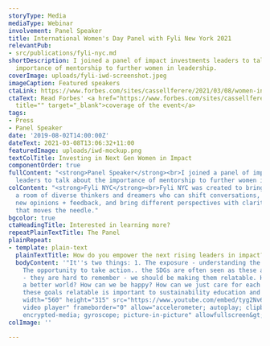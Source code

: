 ```yaml
---
storyType: Media
mediaType: Webinar
involvement: Panel Speaker
title: International Women's Day Panel with Fyli New York 2021
relevantPub:
- src/publications/fyli-nyc.md
shortDescription: I joined a panel of impact investments leaders to talk about the
  importance of mentorship to further women in leadership.
coverImage: uploads/fyli-iwd-screenshot.jpeg
imageCaption: Featured speakers
ctaLink: https://www.forbes.com/sites/cassellferere/2021/03/08/women-in-fashion-to-headline-international-womens-day-virtual-conference-hosted-by-fyli-and-double-a-labs/?sh=68c72b5ac49d
ctaText: Read Forbes' <a href="https://www.forbes.com/sites/cassellferere/2021/03/08/women-in-fashion-to-headline-international-womens-day-virtual-conference-hosted-by-fyli-and-double-a-labs/?sh=68c72b5ac49d"
  title="" target="_blank">coverage of the event</a>
tags:
- Press
- Panel Speaker
date: '2019-08-02T14:00:00Z'
dateText: 2021-03-08T13:06:32+11:00
featuredImage: uploads/iwd-mockup.png
textColTitle: Investing in Next Gen Women in Impact
componentOrder: true
fullContent: "<strong>Panel Speaker</strong><br>I joined a panel of impact investments
  leaders to talk about the importance of mentorship to further women in leadership."
colContent: "<strong>Fyli NYC</strong><br>Fyli NYC​ was created to bring together
  a room of diverse thinkers and dreamers who can shift conversations, contribute
  new opinions + feedback, and bring different perspectives with clarity and directness
  that moves the needle."
bgcolor: true
ctaHeadingTitle: Interested in learning more?
repeatPlainTextTitle: The Panel
plainRepeat:
- template: plain-text
  plainTextTitle: How do you empower the next rising leaders in impact?
  bodyContent: '"It''s two things: 1. The exposure - understanding the knowledge...2.
    The opportunity to take action.. the SDGs are often seen as these abstract goals
    - they are hard to remember - we should be making them relatable. How do you make
    a better world? How can we be happy? How can we just care for each other? Making
    these goals relatable is important to sustainability education and opening opportunities."<br><br>&lt;iframe
    width="560" height="315" src="https://www.youtube.com/embed/tyg2Nv655BM" title="YouTube
    video player" frameborder="0" allow="accelerometer; autoplay; clipboard-write;
    encrypted-media; gyroscope; picture-in-picture" allowfullscreen&gt;&lt;/iframe&gt;'
colImage: ''

---
```

